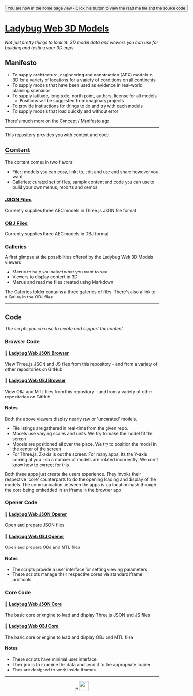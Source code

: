 ﻿<span style=display:none; >
[You are now in a GitHub source code view - click this link to view the home page]
( http://ladybug-analysis-tools.github.io/3d-models/ "View file as a web page." ) </span>
<input type=button onclick=window.location.href='https://github.com/ladybug-analysis-tools/3d-models/'; 
value='You are now in the home page view - Click this button to view the read me file and the source code' >


[Ladybug Web 3D Models]( index.html )
===

_Not just pretty things to look at: 3D model data and viewers you can use for building and testing your 3D apps_

## Manifesto

* To supply architecture, engineering and construction (AEC) models in 3D for a variety of locations for a variety of conditions on all continents
* To supply models that have been used as evidence in real-world planning scenarios
* To supply latitude, longitude, north point, authors, license for all models
	* Positions will be suggested from imaginary projects
* To provide instructions for things to do and try with each models
* To supply models that load quickly and without error

There's much more on the [Concept / Manifesto ]( http://ladybug-analysis-tools.github.io/3d-models/#concept.md ) age

***

This repository provides you with content and code

## [Content]( http://ladybug-analysis-tools.github.io/3d-models/content/index.html )

The content comes in two flavors:

* Files: models you can copy, linkt to, edit and use and share however you want
* Galleries: curated set of files, sample content and code you can use to build your own menus, reports and  demos


### [JSON Files]( http://ladybug-analysis-tools.github.io/3d-models/content/json/index.html )

Currently supplies three AEC models in Three.js JSON file format

### [OBJ Files]( http://ladybug-analysis-tools.github.io/3d-models/content/obj/index.html )

Currently supplies three AEC models in OBJ format


### [Galleries]( http://ladybug-analysis-tools.github.io/3d-models/content/galleries/ )

A first glimpse at the possibilities offered by the Ladybug Web 3D Models viewers

* Menus to help you select what you want to see
* Viewers to display content in 3D
* Menus and read me files created using Markdown


The Galleries folder contains a three galleries of files. 
There's also a link to a Galley in the OBJ files




<!--
## &#128279; [Engel House Gallery]( send-to.html#./obj/engel-house/index.html )

A first glimpse at the possibilities offered by the Ladybug Web 3D Models viewers

* Menus to help you select what you want to see
* Viewers to display content in 3D
* Menus and read me files created using Markdown

## &#128279; [JSON Gallery]( ./viewers/json/gallery/index.html )

* First attempt at building a JSON file gallery

## &#128279; [OBJ Gallery]( ./viewers/obj/gallery/index.html )

* First attempt at building an OBJ file gallery

## &#128279; [Ladybug Web AEC Gallery]( ./gallery/aec/index.html )

* The main event gallery R1
* 3D models that can help build, edit and test your solar analysis scripts
-->


***

## Code

_The scripts you can use to create and support the content_

### Browser Code

#### &#128279; [Ladybug Web JSON Browser]( ./viewers/json/browser/index.html )

View Three.js JSON and JS files from this repository - and from a variety of other repositories on GitHub

#### &#128279; [Ladybug Web OBJ Browser]( ./viewers/obj/browser/index.html )

View OBJ and MTL files from this repository - and from a variety of other repositories on GitHub

#### Notes

Both the above viewers display nearly raw or 'uncurated' models.

* File listings are gathered in real-time from the given repo.
* Models use varying scales and units. We try to make the model fit the screen
* Models are positioned all over the place. We try to position the model in the center of the screen
* For Three.js, Z-axis is out the screen. For many apps, its the Y-axis coming at you - so a number of models are rotated incorrectly. We don't know how to correct for this

Both these apps just create the users experience. 
They invoke their respective 'core' counterparts to do the opening loading and display of the models.
The communication between the apps is via location.hash through the core being embedded in an iframe in the browser app


### Opener Code


#### &#128279; [Ladybug Web JSON Opener]( ./viewers/json/opener/index.html )

Open and prepare JSON files 

#### &#128279; [Ladybug Web OBJ Opener]( ./viewers/obj/opener/index.html )

Open and prepare OBJ and MTL files 

#### Notes

* The scripts provide a user interface for setting viewing parameters
* These scripts manage their respective cores via standard iframe protocols


### Core Code

#### &#128279; [Ladybug Web JSON Core]( ./viewers/json/core/index.html )

The basic core or engine to load and display Three.js JSON and JS files

#### &#128279; [Ladybug Web OBJ Core]( ./viewers/obj/core/index.html )

The basic core or engine to load and display OBJ and MTL filea

#### Notes

* These scripts have minimal user interface
* Their job is to examine the data and send it to the appropriate loader
* They are designed to work inside iframes 


***

<center title="dingbat" >
# <a href=javascript:contents.scrollTop=0; style=text-decoration:none; ><img src="http://ladybug-analysis-tools.github.io/images/ladybug-logo.png" width=32 ></a>
</center>
